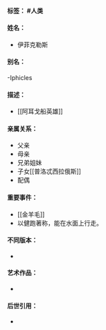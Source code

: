 #### 标签： #人类
#### 姓名：
- 伊菲克勒斯
#### 别名：
-Iphicles
#### 描述：
- [[阿耳戈船英雄]]
#### 亲属关系：
- 父亲
- 母亲
- 兄弟姐妹
- 子女[[普洛忒西拉俄斯]]
- 配偶
#### 重要事件：
- [[金羊毛]]
- 以健跑著称，能在水面上行走。
#### 不同版本：
- 
#### 艺术作品：
- 
#### 后世引用：
- 